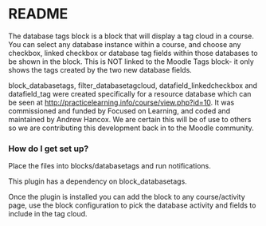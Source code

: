 # README #

The database tags block is a block that will display a tag cloud in a course. You can select any database instance within a course, and choose any checkbox, linked checkbox or database tag fields within those databases to be shown in the block. This is NOT linked to the Moodle Tags block- it only shows the tags created by the two new database fields.

block_databasetags, filter_databasetagcloud, datafield_linkedcheckbox and datafield_tag were created specifically for a resource database which can be seen at http://practicelearning.info/course/view.php?id=10. It was commissioned and funded by Focused on Learning, and coded and maintained by Andrew Hancox. We are certain this will be of use to others so we are contributing this development back in to the Moodle community.

### How do I get set up? ###

Place the files into blocks/databasetags and run notifications.

This plugin has a dependency on block_databasetags.

Once the plugin is installed you can add the block to any course/activity page, use the block configuration to pick the database activity and fields to include in the tag cloud.

